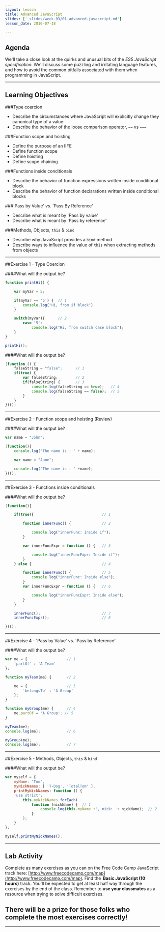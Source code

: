 ```yaml
---
layout: lesson
title: Advanced JavaScript
slides: ['_slides/week-03/01-advanced-javascript.md']
lesson_date: 2016-07-18

---
```


## Agenda

We'll take a close look at the quirks and unusual bits of the *ES5 JavaScript specification*. We'll discuss some puzzling and irritating language features, and how to avoid the common pitfalls associated with them when programming in JavaScript.

---

## Learning Objectives

###Type coercion
- Describe the circumstances where JavaScript will explicitly change they canonical type of a value
- Describe the behavior of the loose comparison operator, `==` vs `===`

###Function scope and hoisting
- Define the purpose of an IIFE
- Define function scope
- Define hoisting
- Define scope chaining

###Functions inside conditionals
- Describe the behavior of function expressions written inside conditional block
- Describe the behavior of function declarations written inside conditional blocks

###'Pass by Value' vs. 'Pass By Reference'
- Describe what is meant by 'Pass by value'
- Describe what is meant by 'Pass by reference'

###Methods, Objects, `this` & `bind`
- Describe why JavaScript provides a  `bind` method
- Describe ways to influence the value of `this` when extracting methods from objects

---

##Exercise 1 - Type Coercion

####What will the output be?
```js
function printHi() {

    var myVar = 5;

    if(myVar == '5') {  // 1
        console.log("Hi, from if block")
    }

    switch(myVar){      // 2
        case '5':
            console.log("Hi, from switch case block");        
    }
}

printHi();
```

####What will the output be?
```js
(function () {
    falseString = "false";      // 1
    if(true) {              
        var falseString;        // 2
        if(falseString) {       // 3
            console.log(falseString == true);   // 4
            console.log(falseString == false);  // 5
        }
    }
})();
```

---

##Exercise 2 - Function scope and hoisting (Review)

####What will the output be?
```js
var name = "John";

(function(){
    console.log("The name is : " + name);

    var name = "Jane";

    console.log("The name is : " +name);
})();
```

---

##Exercise 3 - Functions inside conditionals

####What will the output be?
```js
(function(){

    if(true){                               // 1

        function innerFunc() {              // 2

            console.log("innerFunc: Inside if");
        }

        var innerFuncExpr = function () {   // 3

            console.log("innerFuncExpr: Inside if");
        }
    } else {                                // 4

        function innerFunc() {              // 5    
            console.log("innerFunc: Inside else");
        }
        var innerFuncExpr = function () {   // 6

            console.log("innerFuncExpr: Inside else");
        }
    }

    innerFunc();                            // 7
    innerFuncExpr();                        // 8

})();
```


---

##Exercise 4 - 'Pass by Value' vs. 'Pass by Reference'

####What will the output be?
```js
var me = {                  // 1
    'partOf' : 'A Team'
};

function myTeam(me) {       // 2

    me = {                  // 3
        'belongsTo' : 'A Group'
    };
}

function myGroup(me) {      // 4
    me.partOf = 'A Group'; // 5
}

myTeam(me);     
console.log(me);            // 6

myGroup(me);
console.log(me);            // 7
```

---

##Exercise 5 - Methods, Objects, `this` & `bind`

####What will the output be?
```js
var myself = {
    myName: 'Tom',
    myNickNames: [ 'T-Dog', 'TotalTom' ],
    printMyNickNames: function () {
    'use strict';
        this.myNickNames.forEach(
            function (nickName) {  // 1
                console.log(this.myName +', nick: '+ nickName);  // 2
            }
        );
    }
};

myself.printMyNickNames();
```

---

## Lab Activity

Complete as many exercises as you can on the Free Code Camp JavaScript track here: [http://www.freecodecamp.com/map](http://www.freecodecamp.com/map).
Find the  **Basic JavaScript (10 hours)** track.
You'll be expected to get at least half way through the exercises by the end of the class.
Remember to **use your classmates** as a resource when trying to solve difficult exercises.

## There will be a prize for those folks who complete the most exercises correctly!

---

